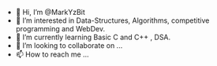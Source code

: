 - 👋 Hi, I’m @MarkYzBit
- 👀 I’m interested in Data-Structures, Algorithms, competitive programming and WebDev.
- 🌱 I’m currently learning Basic C and C++ , DSA.
- 💞️ I’m looking to collaborate on ...
- 📫 How to reach me ...

<!---
MarkYzBit/MarkYzBit is a ✨ special ✨ repository because its `README.md` (this file) appears on your GitHub profile.
You can click the Preview link to take a look at your changes.
--->
